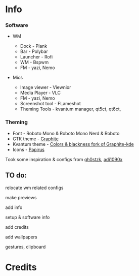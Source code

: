 # Info
### Software
- WM
  - Dock - Plank
  - Bar - Polybar
  - Launcher - Rofi
  - WM - Bspwm
  - FM - yazi, Nemo

- Mics
  - Image viewer - Viewnior
  - Media Player - VLC
  - FM - yazi, Nemo
  - Screenshot tool - FLameshot
  - Theming Tools - kvantum manager, qt5ct, qt6ct, 

### Theming
- Font - Roboto Mono & Roboto Mono Nerd & Roboto
- GTK theme - [Graphite](https://github.com/vinceliuice/Graphite-gtk-theme)
- Kvantum theme - [Colors & blackness fork of Graphite-kde](https://github.com/KF-Art/Graphite-kvantum-colors)
- Icons - [Papirus](https://github.com/PapirusDevelopmentTeam/papirus-icon-theme)

Took some inspiration & configs from [gh0stzk](https://github.com/gh0stzk/dotfiles),  [adi1090x](https://github.com/adi1090x/)
## TO do:
relocate wm related configs

make previews 

add info 

setup & software info

add credits

add wallpapers

gestures, clipboard 
# Credits

